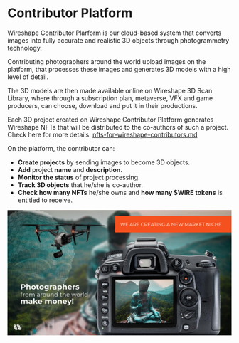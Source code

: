 # Contributor Platform

Wireshape Contributor Plarform is our cloud-based system that converts images into fully accurate and realistic 3D objects through photogrammetry technology.

Contributing photographers around the world upload images on the platform, that processes these images and generates 3D models with a high level of detail.&#x20;

The 3D models are then made available online on Wireshape 3D Scan Library, where through a subscription plan, metaverse, VFX and game producers, can choose, download and put it in their productions.

Each 3D project created on Wireshape Contributor Platform generates Wireshape NFTs that will be distributed to the co-authors of such a project. Check here for more details: [nfts-for-wireshape-contributors.md](nfts/nfts-for-wireshape-contributors.md "mention")

On the platform, the contributor can:

* **Create projects** by sending images to become 3D objects.
* **Add** project **name** and **description**.
* **Monitor the status** of project processing.
* **Track 3D objects** that he/she is co-author.
* **Check how many NFTs** he/she owns and **how many $WIRE tokens** is entitled to receive.

![](../.gitbook/assets/wireshape-photographers.jpg)

